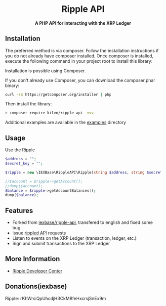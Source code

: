 <h1 align="center">
  Ripple API
  <br>
</h1>
<h4 align="center">
  A PHP API for interacting with the XRP Ledger
</h4>


## Installation

The preferred method is via composer. Follow the installation instructions if you do not already have composer installed. Once composer is installed, execute the following command in your project root to install this library:

Installation is possible using Composer.

If you don't already use Composer, you can download the composer.phar binary:

```bash
curl -sS https://getcomposer.org/installer | php
```

Then install the library:

```bash
> composer require kilvn/ripple-api -vvv
```

Additional examples are available in the [examples](examples/) directory 

## Usage

Use the Ripple

```php
$address = "";
$secret_key = "";

$ripple = new \IEXBase\RippleAPI\Ripple(string $address, string $secret_key = "");

//$account = $ripple->getAccount();
//dump($account);
$balance = $ripple->getAccountBalances();
dump($balance);
```

## Features

+ Forked from [iexbase/ripple-api](https://github.com/iexbase/ripple-api), transfered to english and fixed some bug.
+ Issue [rippled API](https://ripple.com/build/rippled-apis/) requests
+ Listen to events on the XRP Ledger (transaction, ledger, etc.)
+ Sign and submit transactions to the XRP Ledger

## More Information
+ [Ripple Developer Center](https://ripple.com/build/)

## Donations(iexbase)
Ripple: rKhWrsiQpUhcdjH3CkM8feHxcrsjSnEx9m
